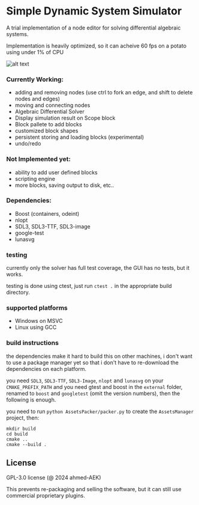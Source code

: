 # Simple Dynamic System Simulator
A trial implementation of a node editor for solving differential algebraic systems.

Implementation is heavily optimized, so it can acheive 60 fps on a potato using under 1% of CPU

![alt text](https://github.com/ahmed-AEK/dummy_NodeEditor/blob/main/preview.png?raw=true)

### Currently Working:
- adding and removing nodes (use ctrl to fork an edge, and shift to delete nodes and edges)
- moving and connecting nodes
- Algebraic Differential Solver
- Display simulation result on Scope block
- Block pallete to add blocks
- customized block shapes
- persistent storing and loading blocks (experimental)
- undo/redo

### Not Implemented yet:
- ability to add user defined blocks
- scripting engine
- more blocks, saving output to disk, etc..


### Dependencies:
- Boost (containers, odeint)
- nlopt
- SDL3, SDL3-TTF, SDL3-image
- google-test
- lunasvg

### testing

currently only the solver has full test coverage, the GUI has no tests, but it works.

testing is done using ctest, just run `ctest .` in the appropriate build directory.
### supported platforms
- Windows on MSVC
- Linux using GCC

### build instructions

the dependencies make it hard to build this on other machines, i don't want to use a package manager yet so that i don't have to re-download the dependencies on each platform.

you need `SDL3`, `SDL3-TTF`, `SDL3-Image`, `nlopt` and `lunasvg` on your `CMAKE_PREFIX_PATH` and you need gtest and boost in the `external` folder, renamed to `boost` and `googletest` (omit the version numbers), then the following is enough.

you need to run `python AssetsPacker/packer.py` to create the `AssetsManager` project, then:

```
mkdir build
cd build
cmake ..
cmake --build .
```

License
-----------
GPL-3.0 license (@ 2024 ahmed-AEK)

This prevents re-packaging and selling the software, but it can still use commercial proprietary plugins.